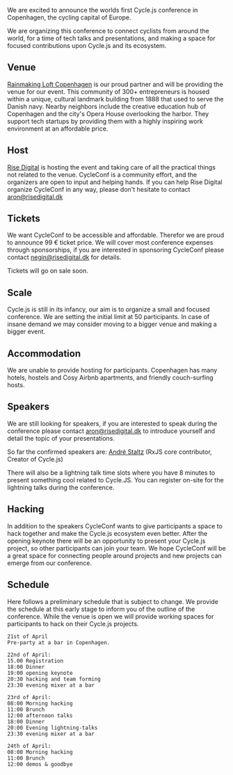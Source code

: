 
We are excited to announce the worlds first Cycle.js conference in Copenhagen, the cycling capital of Europe.

We are organizing this conference to connect cyclists from around the world, for a time of tech talks and presentations, and making a space for focused contributions upon Cycle.js and its ecosystem.

## Venue

[Rainmaking Loft Copenhagen](http://www.rainmakingloft.dk) is our proud partner and will be providing the venue for our event. This community of 300+ entrepreneurs is housed within a unique, cultural landmark building from 1888 that used to serve the Danish navy. Nearby neighbors include the creative education hub of Copenhagen and the city's Opera House overlooking the harbor. They support tech startups by providing them with a highly inspiring work environment at an affordable price.

## Host

[Rise Digital](http://risedigital.dk) is hosting the event and taking care of all the practical things not related to the venue. CycleConf is a community effort, and the organizers are open to input and helping hands. If you can help Rise Digital organize CycleConf in any way, please don't hesitate to contact [aron@risedigital.dk](mailto:aron@risedigital.dk)

## Tickets

We want CycleConf to be accessible and affordable.
Therefor we are proud to announce 99 € ticket price.
We will cover most conference expenses through sponsorships, if you are interested in sponsoring CycleConf please contact [negin@risedigital.dk](mailto:negin@risedigital.dk) for details.

Tickets will go on sale soon.

## Scale

Cycle.js is still in its infancy, our aim is to organize a small and focused conference. We are setting the initial limit at 50 participants. In case of insane demand we may consider moving to a bigger venue and making a bigger event.

## Accommodation

We are unable to provide hosting for participants. Copenhagen has many hotels, hostels and Cosy Airbnb apartments, and friendly couch-surfing hosts.

## Speakers

We are still looking for speakers, if you are interested to speak during the conference please contact aron@risedigital.dk to introduce yourself and detail the topic of your presentations.

So far the confirmed speakers are:
[André Staltz](https://github.com/staltz) (RxJS core contributor, Creator of Cycle.js)

There will also be a lightning talk time slots where you have 8 minutes to present something cool related to Cycle.JS. You can register on-site for the lightning talks during the conference.


## Hacking

In addition to the speakers CycleConf wants to give participants a space to hack together and make the Cycle.js ecosystem even better. After the opening keynote there will be an opportunity to present your Cycle.js project, so other participants can join your team. We hope CycleConf will be a great space for connecting people around projects and new projects can emerge from our conference.

## Schedule

Here follows a preliminary schedule that is subject to change.
We provide the schedule at this early stage to inform you of the outline of the conference.
While the venue is open we will provide working spaces for participants to hack on their Cycle.js projects.

```
21st of April
Pre-party at a bar in Copenhagen.

22nd of April:
15.00 Registration
18:00 Dinner
19:00 opening keynote
20:30 hacking and team forming
23:30 evening mixer at a bar

23rd of April:
08:00 Morning hacking
11:00 Brunch
12:00 afternoon talks
18:00 Dinner
20:00 Evening lightning-talks
23:30 evening mixer at a bar

24th of April:
08:00 Morning hacking
11:00 Brunch
12:00 demos & goodbye
```
